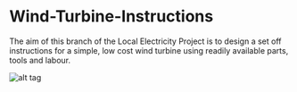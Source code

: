 # Wind-Turbine-Instructions
The aim of this branch of the Local Electricity Project is to design a set off instructions for a simple, low cost wind turbine using readily available parts, tools and labour.

![alt tag](ReadMe/Readme_Pic.png)

